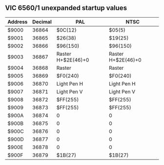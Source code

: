## VIC 6560/1 unexpanded startup values

| Address | Decimal | PAL                | NTSC               |
| ------- | ------- | ------------------ | ------------------ |
| $9000   | 36864   | $0C(12)            | $05(5)             |
| $9001   | 36865   | $26(38)            | $19(25)            |
| $9002   | 36866   | $96(150)           | $96(150)           |
| $9003   | 36867   | Raster H+$2E(46)+0 | Raster H+$2E(46)+0 |
| $9004   | 36868   | Raster             | Raster             |
| $9005   | 36869   | $F0(240)           | $F0(240)           |
| $9006   | 36870   | Light Pen H        | Light Pen H        |
| $9007   | 36871   | Light Pen V        | Light Pen V        |
| $9008   | 36872   | $FF(255)           | $FF(255)           |
| $9009   | 36873   | $FF(255)           | $FF(255)           |
| $900A   | 36874   | 0                  | 0                  |
| $900B   | 36875   | 0                  | 0                  |
| $900C   | 36876   | 0                  | 0                  |
| $900D   | 36877   | 0                  | 0                  |
| $900E   | 36878   | 0                  | 0                  |
| $900F   | 36879   | $1B(27)            | $1B(27)            |